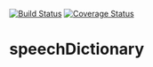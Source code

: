 [![Build Status](https://travis-ci.com/hezronkimutai/speechDictionary.svg?branch=develop)](https://travis-ci.com/hezronkimutai/speechDictionary)
[![Coverage Status](https://coveralls.io/repos/github/hezronkimutai/speechDictionary/badge.svg?branch=develop)](https://coveralls.io/github/hezronkimutai/speechDictionary?branch=develop)
# speechDictionary
